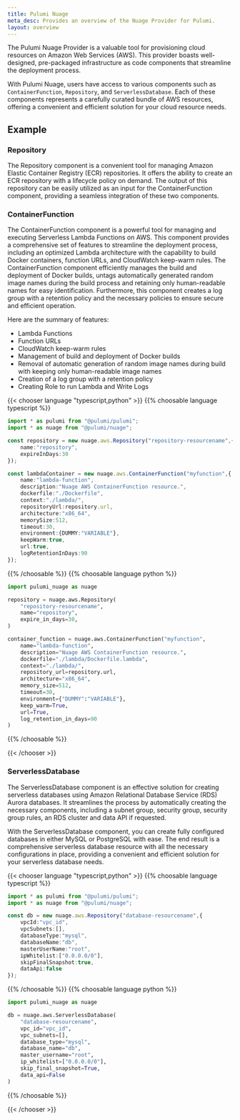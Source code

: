 ```yaml
---
title: Pulumi Nuage
meta_desc: Provides an overview of the Nuage Provider for Pulumi.
layout: overview
---
```


The Pulumi Nuage Provider is a valuable tool for provisioning cloud resources on Amazon Web Services (AWS). This provider boasts well-designed, pre-packaged infrastructure as code components that streamline the deployment process.

With Pulumi Nuage, users have access to various components such as `ContainerFunction`, `Repository`, and `ServerlessDatabase`. Each of these components represents a carefully curated bundle of AWS resources, offering a convenient and efficient solution for your cloud resource needs.

## Example

### Repository

The Repository component is a convenient tool for managing Amazon Elastic Container Registry (ECR) repositories. It offers the ability to create an ECR repository with a lifecycle policy on demand. The output of this repository can be easily utilized as an input for the ContainerFunction component, providing a seamless integration of these two components.

### ContainerFunction

The ContainerFunction component is a powerful tool for managing and executing Serverless Lambda Functions on AWS. This component provides a comprehensive set of features to streamline the deployment process, including an optimized Lambda architecture with the capability to build Docker containers, function URLs, and CloudWatch keep-warm rules. The ContainerFunction component efficiently manages the build and deployment of Docker builds, untags automatically generated random image names during the build process and retaining only human-readable names for easy identification. Furthermore, this component creates a log group with a retention policy and the necessary policies to ensure secure and efficient operation.

Here are the summary of features:

* Lambda Functions
* Function URLs
* CloudWatch keep-warm rules
* Management of build and deployment of Docker builds
* Removal of automatic generation of random image names during build with keeping only human-readable image names
* Creation of a log group with a retention policy
* Creating Role to run Lambda and Write Logs

{{< chooser language "typescript,python" >}}
{{% choosable language typescript %}}

```typescript
import * as pulumi from "@pulumi/pulumi";
import * as nuage from "@pulumi/nuage";

const repository = new nuage.aws.Repository("repository-resourcename",{
    name:"repository",
    expireInDays:30
});

const lambdaContainer = new nuage.aws.ContainerFunction("myfunction",{
    name:"lambda-function",
    description:"Nuage AWS ContainerFunction resource.",
    dockerfile:"./Dockerfile",
    context:"./lambda/",    
    repositoryUrl:repository.url,
    architecture:"x86_64",
    memorySize:512,
    timeout:30,
    environment:{DUMMY:"VARIABLE"},
    keepWarm:true,
    url:true,
    logRetentionInDays:90
});
```

{{% /choosable %}}
{{% choosable language python %}}

```python
import pulumi_nuage as nuage

repository = nuage.aws.Repository(
    "repository-resourcename",
    name="repository",
    expire_in_days=30,
)

container_function = nuage.aws.ContainerFunction("myfunction",
    name="lambda-function",
    description="Nuage AWS ContainerFunction resource.",
    dockerfile="./lambda/Dockerfile.lambda",
    context="./lambda/",
    repository_url=repository.url,    
    architecture="x86_64",
    memory_size=512,
    timeout=30,
    environment={"DUMMY":"VARIABLE"},
    keep_warm=True,
    url=True,
    log_retention_in_days=90
)
```

{{% /choosable %}}

{{< /chooser >}}


### ServerlessDatabase

The ServerlessDatabase component is an effective solution for creating serverless databases using Amazon Relational Database Service (RDS) Aurora databases. It streamlines the process by automatically creating the necessary components, including a subnet group, security group, security group rules, an RDS cluster and data API if requested.

With the ServerlessDatabase component, you can create fully configured databases in either MySQL or PostgreSQL with ease. The end result is a comprehensive serverless database resource with all the necessary configurations in place, providing a convenient and efficient solution for your serverless database needs.

{{< chooser language "typescript,python" >}}
{{% choosable language typescript %}}

```typescript
import * as pulumi from "@pulumi/pulumi";
import * as nuage from "@pulumi/nuage";

const db = new nuage.aws.Repository("database-resourcename",{
    vpcId:"vpc_id",
    vpcSubnets:[],
    databaseType:"mysql",
    databaseName:"db",
    masterUserName:"root",
    ipWhitelist:["0.0.0.0/0"],
    skipFinalSnapshot:true,
    dataApi:false
});
```
 
{{% /choosable %}}
{{% choosable language python %}}

```python
import pulumi_nuage as nuage

db = nuage.aws.ServerlessDatabase(
    "database-resourcename",
    vpc_id="vpc_id",
    vpc_subnets=[],
    database_type="mysql",
    database_name="db",
    master_username="root",
    ip_whitelist=["0.0.0.0/0"],
    skip_final_snapshot=True,
    data_api=False
)
```

{{% /choosable %}}

{{< /chooser >}}
